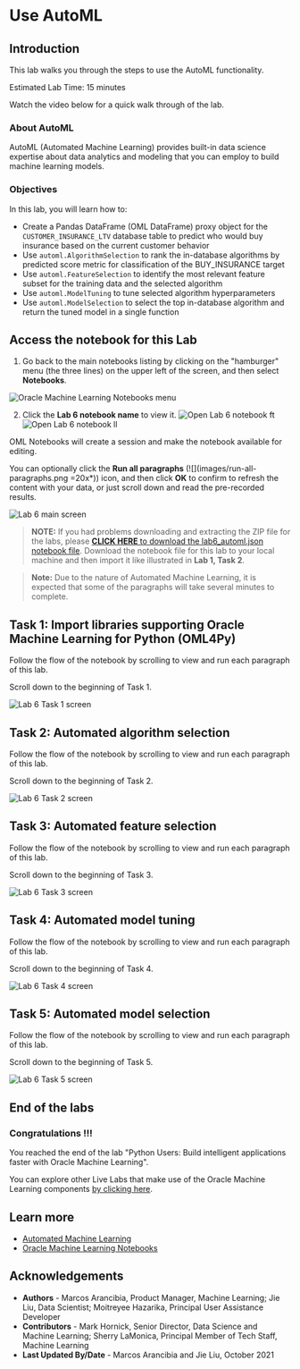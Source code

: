 # Use AutoML

## Introduction

This lab walks you through the steps to use the AutoML functionality.

Estimated Lab Time: 15 minutes

Watch the video below for a quick walk through of the lab.

[](youtube:xmccI5XwzEY)

### About AutoML
AutoML (Automated Machine Learning) provides built-in data science expertise about data analytics and modeling that you can employ to build machine learning models.

### Objectives

In this lab, you will learn how to:
* Create a Pandas DataFrame (OML DataFrame) proxy object for the `CUSTOMER_INSURANCE_LTV` database table to predict who would buy insurance based on the current customer behavior
* Use `automl.AlgorithmSelection` to rank the in-database algorithms by predicted score metric for classification of the BUY_INSURANCE target
* Use `automl.FeatureSelection` to identify the most relevant feature subset for the training data and the selected algorithm
* Use `automl.ModelTuning` to tune selected algorithm hyperparameters
* Use `automl.ModelSelection` to select the top in-database algorithm and return the tuned model in a single function

## Access the notebook for this Lab

1. Go back to the main notebooks listing by clicking on the "hamburger" menu (the three lines) on the upper left of the screen, and then select **Notebooks**.

 ![Oracle Machine Learning Notebooks menu](images/go-back-to-notebooks.png " ")

2. Click the **Lab 6 notebook name** to view it.
   <if type="freetier">
   ![Open Lab 6 notebook ft](images/click-on-lab6-ft.png " ") </if>
   <if type="livelabs">
   ![Open Lab 6 notebook ll](images/click-on-lab6-ll.png " ") </if>

  OML Notebooks will create a session and make the notebook available for editing.

  You can optionally click the **Run all paragraphs** (![](images/run-all-paragraphs.png =20x*)) icon, and then click **OK** to confirm to refresh the content with your data, or just scroll down and read the pre-recorded results.  
   
  ![Lab 6 main screen](images/lab6-main.png " ")

> **NOTE:** If you had problems downloading and extracting the ZIP file for the labs, please [**CLICK HERE** to download the lab6\_automl.json notebook file](./../notebooks/lab6_automl.json?download=1). Download the notebook file for this lab to your local machine and then import it like illustrated in **Lab 1, Task 2**.

> **Note:** Due to the nature of Automated Machine Learning, it is expected that some of the paragraphs will take several minutes to complete.

## Task 1: Import libraries supporting Oracle Machine Learning for Python (OML4Py)
Follow the flow of the notebook by scrolling to view and run each paragraph of this lab.

Scroll down to the beginning of Task 1.

  ![Lab 6 Task 1 screen](images/lab6-task1.png " ") 

## Task 2: Automated algorithm selection
Follow the flow of the notebook by scrolling to view and run each paragraph of this lab.

Scroll down to the beginning of Task 2.

  ![Lab 6 Task 2 screen](images/lab6-task2.png " ")

## Task 3: Automated feature selection
Follow the flow of the notebook by scrolling to view and run each paragraph of this lab.

Scroll down to the beginning of Task 3.

  ![Lab 6 Task 3 screen](images/lab6-task3.png " ")
  

## Task 4: Automated model tuning
Follow the flow of the notebook by scrolling to view and run each paragraph of this lab.

Scroll down to the beginning of Task 4.

  ![Lab 6 Task 4 screen](images/lab6-task4.png " ")
  

## Task 5: Automated model selection
Follow the flow of the notebook by scrolling to view and run each paragraph of this lab.

Scroll down to the beginning of Task 5.

  ![Lab 6 Task 5 screen](images/lab6-task5.png " ")
  

## End of the labs  

### Congratulations !!!
You reached the end of the lab "Python Users: Build intelligent applications faster with Oracle Machine Learning".

You can explore other Live Labs that make use of the Oracle Machine Learning components [by clicking here](https://apexapps.oracle.com/pls/apex/dbpm/r/livelabs/livelabs-workshop-cards?c=y&p100_product=70).

## Learn more

* [Automated Machine Learning](https://docs.oracle.com/en/database/oracle/machine-learning/oml4py/1/mlpug/automatic-machine-learning.html#GUID-4B240E7A-1A8B-43B6-99A5-7FF86330805A)
* [Oracle Machine Learning Notebooks](https://docs.oracle.com/en/database/oracle/machine-learning/oml-notebooks/)

## Acknowledgements
* **Authors** - Marcos Arancibia, Product Manager, Machine Learning; Jie Liu, Data Scientist; Moitreyee Hazarika, Principal User Assistance Developer
* **Contributors** -  Mark Hornick, Senior Director, Data Science and Machine Learning; Sherry LaMonica, Principal Member of Tech Staff, Machine Learning
* **Last Updated By/Date** - Marcos Arancibia and Jie Liu, October 2021
